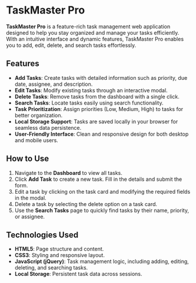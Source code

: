 # TaskMaster Pro

**TaskMaster Pro** is a feature-rich task management web application designed to help you stay organized and manage your tasks efficiently. With an intuitive interface and dynamic features, TaskMaster Pro enables you to add, edit, delete, and search tasks effortlessly.

## Features
- **Add Tasks**: Create tasks with detailed information such as priority, due date, assignee, and description.
- **Edit Tasks**: Modify existing tasks through an interactive modal.
- **Delete Tasks**: Remove tasks from the dashboard with a single click.
- **Search Tasks**: Locate tasks easily using search functionality.
- **Task Prioritization**: Assign priorities (Low, Medium, High) to tasks for better organization.
- **Local Storage Support**: Tasks are saved locally in your browser for seamless data persistence.
- **User-Friendly Interface**: Clean and responsive design for both desktop and mobile users.

## How to Use
1. Navigate to the **Dashboard** to view all tasks.
2. Click **Add Task** to create a new task. Fill in the details and submit the form.
3. Edit a task by clicking on the task card and modifying the required fields in the modal.
4. Delete a task by selecting the delete option on a task card.
5. Use the **Search Tasks** page to quickly find tasks by their name, priority, or assignee.

## Technologies Used
- **HTML5**: Page structure and content.
- **CSS3**: Styling and responsive layout.
- **JavaScript (jQuery)**: Task management logic, including adding, editing, deleting, and searching tasks.
- **Local Storage**: Persistent task data across sessions.
